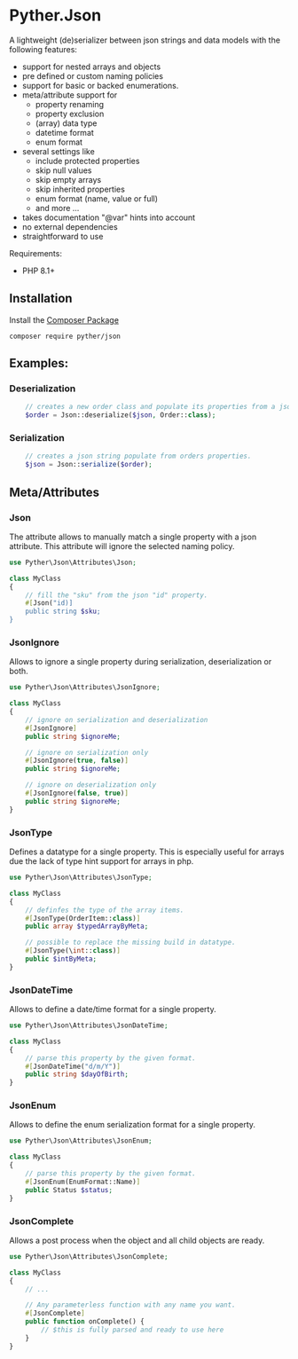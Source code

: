 # Pyther.Json

A lightweight (de)serializer between json strings and data models with the following features:

- support for nested arrays and objects
- pre defined or custom naming policies
- support for basic or backed enumerations.
- meta/attribute support for
  - property renaming 
  - property exclusion
  - (array) data type
  - datetime format
  - enum format
- several settings like 
  - include protected properties
  - skip null values
  - skip empty arrays
  - skip inherited properties
  - enum format (name, value or full)
  - and more ...
- takes documentation "@var" hints into account
- no external dependencies  
- straightforward to use

Requirements:
- PHP 8.1+

## Installation
Install the [Composer Package](https://packagist.org/packages/pyther/json)

`composer require pyther/json`

## Examples:

### Deserialization
```php
    // creates a new order class and populate its properties from a json string or array. 
    $order = Json::deserialize($json, Order::class);
```

### Serialization
```php
    // creates a json string populate from orders properties.
    $json = Json::serialize($order);
```

## Meta/Attributes

### Json
The attribute allows to manually match a single property with a json attribute. This attribute will ignore the selected naming policy. 

```php
use Pyther\Json\Attributes\Json;

class MyClass
{
    // fill the "sku" from the json "id" property.    
    #[Json("id)]
    public string $sku;
}
```

### JsonIgnore
Allows to ignore a single property during serialization, deserialization or both.

```php
use Pyther\Json\Attributes\JsonIgnore;

class MyClass
{
    // ignore on serialization and deserialization
    #[JsonIgnore]
    public string $ignoreMe;

    // ignore on serialization only
    #[JsonIgnore(true, false)]
    public string $ignoreMe;

    // ignore on deserialization only
    #[JsonIgnore(false, true)]
    public string $ignoreMe;
}
```

### JsonType
Defines a datatype for a single property. This is especially useful for arrays due the lack of type hint support for arrays in php.

```php
use Pyther\Json\Attributes\JsonType;

class MyClass
{
    // definfes the type of the array items.
    #[JsonType(OrderItem::class)]
    public array $typedArrayByMeta;

    // possible to replace the missing build in datatype.
    #[JsonType(\int::class)]
    public $intByMeta;
}
```

### JsonDateTime
Allows to define a date/time format for a single property.
```php
use Pyther\Json\Attributes\JsonDateTime;

class MyClass
{
    // parse this property by the given format.
    #[JsonDateTime("d/m/Y")]
    public string $dayOfBirth;
}
```

### JsonEnum
Allows to define the enum serialization format for a single property.
```php
use Pyther\Json\Attributes\JsonEnum;

class MyClass
{
    // parse this property by the given format.
    #[JsonEnum(EnumFormat::Name)]
    public Status $status;
}
```

### JsonComplete
Allows a post process when the object and all child objects are ready.

```php
use Pyther\Json\Attributes\JsonComplete;

class MyClass
{
    // ...

    // Any parameterless function with any name you want. 
    #[JsonComplete]
    public function onComplete() {
        // $this is fully parsed and ready to use here
    }
}

```
